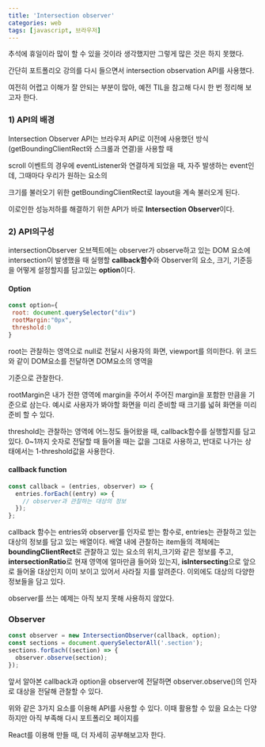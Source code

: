 ```yaml
---
title: 'Intersection observer'
categories: web
tags: [javascript, 브라우저]
---
```


추석에 휴일이라 많이 할 수 있을 것이라 생각했지만 그렇게 많은 것은 하지 못했다.

간단히 포트폴리오 강의를 다시 들으면서 intersection observation API를 사용했다.

여전히 어렵고 이해가 잘 안되는 부분이 많아, 예전 TIL을 참고해 다시 한 번 정리해 보고자 한다.

### 1) API의 배경

Intersection Observer API는 브라우저 API로 이전에 사용했던 방식 (getBoundingClientRect와 스크롤과 연결)을 사용할 때

scroll 이벤트의 경우에 eventListener와 연결하게 되었을 때, 자주 발생하는 event인데, 그때마다 우리가 원하는 요소의

크기를 불러오기 위한 getBoundingClientRect로 layout을 계속 불러오게 된다.

이로인한 성능저하를 해결하기 위한 API가 바로 <strong>Intersection Observer</strong>이다.

### 2) API의구성

intersectionObserver 오브젝트에는 observer가 observe하고 있는 DOM 요소에 intersection이 발생했을 때 실행할 **callback함수**와 Observer의 요소, 크기, 기준등을 어떻게 설정할지를 담고있는 **option**이다.

#### Option

```javascript
const option={
 root: document.querySelector("div")
 rootMargin:"0px",
 threshold:0
}
```

root는 관찰하는 영역으로 null로 전달시 사용자의 화면, viewport를 의미한다. 위 코드와 같이 DOM요소를 전달하면 DOM요소의 영역을

기준으로 관찰한다.

rootMargin은 내가 전한 영역에 margin을 주어서 주어진 margin을 포함한 만큼을 기준으로 삼는다. 예시로 사용자가 봐야할 화면을 미리 준비할 때 크기를 넓혀 화면을 미리 준비 할 수 있다.

threshold는 관찰하는 영역에 어느정도 들어왔을 때, callback함수를 실행할지를 담고 있다. 0~1까지 숫자로 전달할 때 들어올 때는 값을 그대로 사용하고, 반대로 나가는 상태에서는 1-threshold값을 사용한다.

#### callback function

```javascript
const callback = (entries, observer) => {
  entries.forEach((entry) => {
    // observer과 관찰하는 대상의 정보
  });
};
```

callback 함수는 entries와 observer를 인자로 받는 함수로, entries는 관찰하고 있는 대상의 정보를 담고 있는 배열이다. 배열 내에 관찰하는 item들의 객체에는 **boundingClientRect**로 관찰하고 있는 요소의 위치,크기와 같은 정보를 주고, **intersectionRatio**로 현재 영역에 얼마만큼 들어와 있는지, **isIntersecting**으로 앞으로 들어올 대상인지 이미 보이고 있어서 사라질 지를 알려준다. 이외에도 대상의 다양한 정보들을 담고 있다.

observer를 쓰는 예제는 아직 보지 못해 사용하지 않았다.

### Observer

```javascript
const observer = new IntersectionObserver(callback, option);
const sections = document.querySelectorAll('.section');
sections.forEach((section) => {
  observer.observe(section);
});
```

앞서 알아본 callback과 option을 observer에 전달하면 observer.observe()의 인자로 대상을 전달해 관찰할 수 있다.

위와 같은 3가지 요소를 이용해 API를 사용할 수 있다. 이때 활용할 수 있을 요소는 다양하지만 아직 부족해 다시 포트폴리오 페이지를

React를 이용해 만들 때, 더 자세히 공부해보고자 한다.

